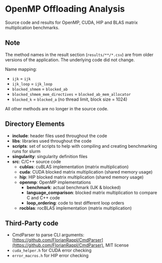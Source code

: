 # OpenMP Offloading Analysis

Source code and results for OpenMP, CUDA, HIP and BLAS matrix multiplication benchmarks.

## Note

The method names in the result section (`results/**/*.csv`) are from older versions of the application.
The underlying code did not change.

Name mapping:
- `ijk` = `ijk`
- `ijk_loop` = `ijk_loop`
- `blocked_shmem` = `blocked_ab`
- `blocked_shmem_mem_directives` = `blocked_ab_mem_allocator`
- `blocked_k` = `blocked_a` (no thread limit, block size = 1024)

All other methods are no longer in the source code.

## Directory Elements

- **include**: header files used throughout the code
- **libs**: libraries used throughout the code
- **scripts**: set of scripts to help with compiling and creating benchmarking runs for slurm
- **singularity**: singularity definition files
- **src**: C/C++ source code
  - **cublas**: cuBLAS implementation (matrix multiplication)
  - **cuda**: CUDA blocked matrix multiplication (shared memory usage)
  - **hip**: HIP blocked matrix multiplication (shared memory usage)
  - **openmp**: OpenMP implementations
    - **benchmark**: actual benchmark (IJK & blocked)
    - **language_comparison**: blocked matrix multiplication to compare C and C++ code
    - **loop_ordering**: code to test different loop orders 
  - **rocblas**: rocBLAS implementation (matrix multiplication)

## Third-Party code

- CmdParser to parse CLI arguments: [https://github.com/FlorianRappl/CmdParser](https://github.com/FlorianRappl/CmdParser), MIT license
- `cuda_helper.h` for CUDA error checking
- `error_macros.h` for HIP error checking
